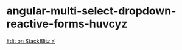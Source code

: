 # angular-multi-select-dropdown-reactive-forms-huvcyz

[Edit on StackBlitz ⚡️](https://stackblitz.com/edit/angular-multi-select-dropdown-reactive-forms-huvcyz)